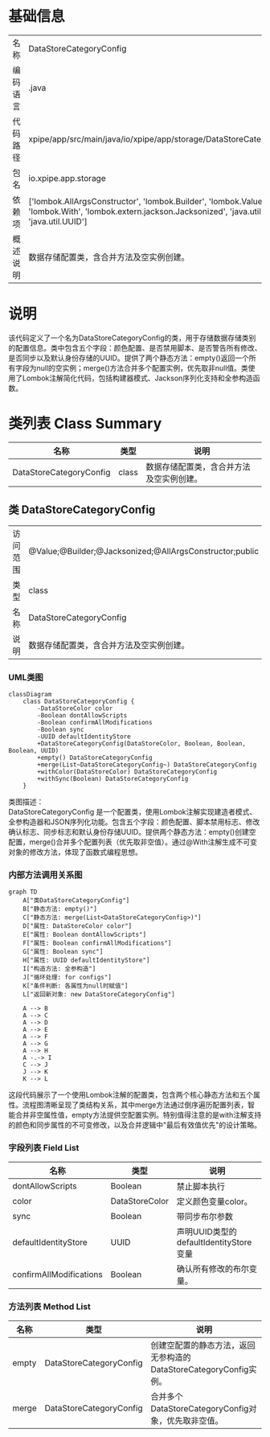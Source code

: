# 基础信息

|      |      |
|------|------|
| 名称 | DataStoreCategoryConfig |
| 编码语言 | .java |
| 代码路径 | xpipe/app/src/main/java/io/xpipe/app/storage/DataStoreCategoryConfig.java |
| 包名 | io.xpipe.app.storage |
| 依赖项 | ['lombok.AllArgsConstructor', 'lombok.Builder', 'lombok.Value', 'lombok.With', 'lombok.extern.jackson.Jacksonized', 'java.util.List', 'java.util.UUID'] |
| 概述说明 | 数据存储配置类，含合并方法及空实例创建。 |

# 说明

该代码定义了一个名为DataStoreCategoryConfig的类，用于存储数据存储类别的配置信息。类中包含五个字段：颜色配置、是否禁用脚本、是否警告所有修改、是否同步以及默认身份存储的UUID。提供了两个静态方法：empty()返回一个所有字段为null的空实例；merge()方法合并多个配置实例，优先取非null值。类使用了Lombok注解简化代码，包括构建器模式、Jackson序列化支持和全参构造函数。

# 类列表 Class Summary

| 名称   | 类型  | 说明 |
|-------|------|-------------|
| DataStoreCategoryConfig | class | 数据存储配置类，含合并方法及空实例创建。 |



## 类 DataStoreCategoryConfig

|      |      |
|------|------|
| 访问范围 | @Value;@Builder;@Jacksonized;@AllArgsConstructor;public |
| 类型 | class |
| 名称 | DataStoreCategoryConfig |
| 说明 | 数据存储配置类，含合并方法及空实例创建。 |


### UML类图

```mermaid
classDiagram
    class DataStoreCategoryConfig {
        -DataStoreColor color
        -Boolean dontAllowScripts
        -Boolean confirmAllModifications
        -Boolean sync
        -UUID defaultIdentityStore
        +DataStoreCategoryConfig(DataStoreColor, Boolean, Boolean, Boolean, UUID)
        +empty() DataStoreCategoryConfig
        +merge(List~DataStoreCategoryConfig~) DataStoreCategoryConfig
        +withColor(DataStoreColor) DataStoreCategoryConfig
        +withSync(Boolean) DataStoreCategoryConfig
    }
```

类图描述：  
DataStoreCategoryConfig 是一个配置类，使用Lombok注解实现建造者模式、全参构造器和JSON序列化功能。包含五个字段：颜色配置、脚本禁用标志、修改确认标志、同步标志和默认身份存储UUID。提供两个静态方法：empty()创建空配置，merge()合并多个配置列表（优先取非空值）。通过@With注解生成不可变对象的修改方法，体现了函数式编程思想。


### 内部方法调用关系图

```mermaid
graph TD
    A["类DataStoreCategoryConfig"]
    B["静态方法: empty()"]
    C["静态方法: merge(List<DataStoreCategoryConfig>)"]
    D["属性: DataStoreColor color"]
    E["属性: Boolean dontAllowScripts"]
    F["属性: Boolean confirmAllModifications"]
    G["属性: Boolean sync"]
    H["属性: UUID defaultIdentityStore"]
    I["构造方法: 全参构造"]
    J["循环处理: for configs"]
    K["条件判断: 各属性为null时赋值"]
    L["返回新对象: new DataStoreCategoryConfig"]

    A --> B
    A --> C
    A --> D
    A --> E
    A --> F
    A --> G
    A --> H
    A -.-> I
    C --> J
    J --> K
    K --> L
```

这段代码展示了一个使用Lombok注解的配置类，包含两个核心静态方法和五个属性。流程图清晰呈现了类结构关系，其中merge方法通过倒序遍历配置列表，智能合并非空属性值，empty方法提供空配置实例。特别值得注意的是with注解支持的颜色和同步属性的不可变修改，以及合并逻辑中"最后有效值优先"的设计策略。

### 字段列表 Field List

| 名称  | 类型  | 说明 |
|-------|-------|------|
| dontAllowScripts | Boolean | 禁止脚本执行 |
| color | DataStoreColor | 定义颜色变量color。 |
| sync | Boolean | 带同步布尔参数 |
| defaultIdentityStore | UUID | 声明UUID类型的defaultIdentityStore变量 |
| confirmAllModifications | Boolean | 确认所有修改的布尔变量。 |

### 方法列表 Method List

| 名称  | 类型  | 说明 |
|-------|-------|------|
| empty | DataStoreCategoryConfig | 创建空配置的静态方法，返回无参构造的DataStoreCategoryConfig实例。 |
| merge | DataStoreCategoryConfig | 合并多个DataStoreCategoryConfig对象，优先取非空值。 |




